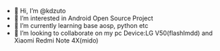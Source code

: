 - 👋 Hi, I’m @kdzuto
- 👀 I’m interested in Android Open Source Project
- 🌱 I’m currently learning base aosp, python etc
- 💞️ I’m looking to collaborate on my pc
Device:LG V50(flashlmdd) and Xiaomi Redmi Note 4X(mido)
